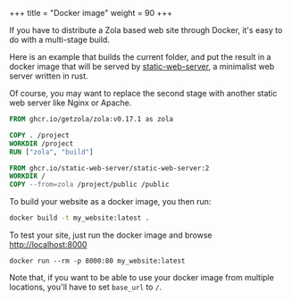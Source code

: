 +++
title = "Docker image"
weight = 90
+++

If you have to distribute a Zola based web site through Docker, it's easy to do with a multi-stage build.

Here is an example that builds the current folder, and put the result in a docker image that will be served by
[static-web-server](https://static-web-server.net/), a minimalist web server written in rust.

Of course, you may want to replace the second stage with another static web server like Nginx or Apache.

```Dockerfile
FROM ghcr.io/getzola/zola:v0.17.1 as zola

COPY . /project
WORKDIR /project
RUN ["zola", "build"]

FROM ghcr.io/static-web-server/static-web-server:2
WORKDIR /
COPY --from=zola /project/public /public
```

To build your website as a docker image, you then run:
```sh
docker build -t my_website:latest .
```

To test your site, just run the docker image and browse [http://localhost:8000](http://localhost:8000)

```
docker run --rm -p 8000:80 my_website:latest
```

Note that, if you want to be able to use your docker image from multiple locations, you'll have to set `base_url` to `/`.
